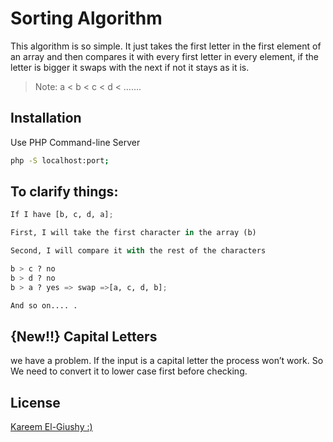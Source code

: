# Sorting Algorithm

This algorithm is so simple. It just takes the first letter in the first element of an array and then compares it with every first letter in every element, if the letter is bigger it swaps with the next if not it stays as it is.
>Note: a < b < c < d  < …….
## Installation

Use PHP Command-line Server

```bash
php -S localhost:port;
```

## To clarify things:

```python
If I have [b, c, d, a];

First, I will take the first character in the array (b)

Second, I will compare it with the rest of the characters

b > c ? no
b > d ? no
b > a ? yes => swap =>[a, c, d, b];

And so on.... .

```

## {New!!} Capital Letters
we have a problem. If the input is a capital letter the process won’t work. So We need to convert it to lower case first before checking.


## License
[Kareem El-Giushy :)](https://github.com/KareemEl-Giushy)